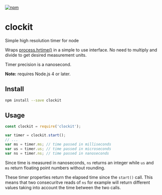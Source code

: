 [![npm](https://img.shields.io/npm/v/clockit.svg)](https://www.npmjs.com/package/clockit)

# clockit
Simple high resolution timer for node

Wraps [process.hrtime()](https://nodejs.org/api/process.html#process_process_hrtime_time) 
in a simple to use interface.
No need to multiply and divide to get desired measurement units.

Timer precision is a nanosecond.

**Note:** requires Node.js 4 or later.

## Install

```sh
npm install --save clockit
```

## Usage

```js
const clockit = require('clockit');

var timer = clockit.start();
// ...
var ms = timer.ms; // time passed in milliseconds
var us = timer.us; // time passed in microseconds
var ns = timer.ns; // time passed in nanoseconds
```

Since time is measured in nanoseconds, `ns` returns an integer while
`us` and `ms` return floating point numbers without rounding.

These timer properties return the elapsed time since the `start()` call.
This means that two consecuritve reads of `ns` for example will
return different values taking into account the time between the two calls.
